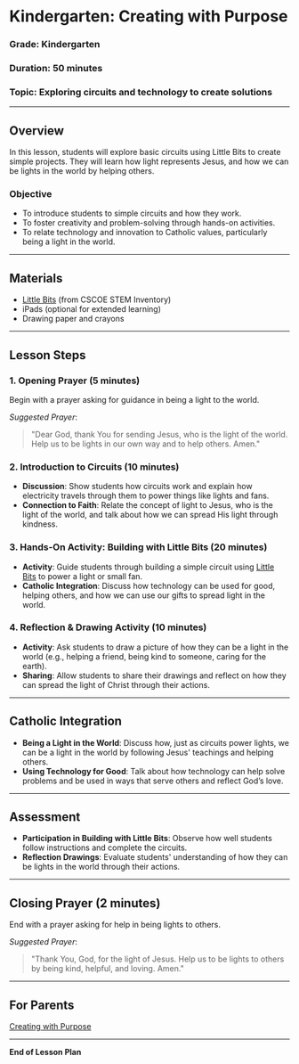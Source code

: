 # Kindergarten: Creating with Purpose

### **Grade**: Kindergarten  
### **Duration**: 50 minutes  
### **Topic**: Exploring circuits and technology to create solutions

---

## **Overview**
In this lesson, students will explore basic circuits using Little Bits to create simple projects. They will learn how light represents Jesus, and how we can be lights in the world by helping others.

### **Objective**
- To introduce students to simple circuits and how they work.
- To foster creativity and problem-solving through hands-on activities.
- To relate technology and innovation to Catholic values, particularly being a light in the world.

---

## **Materials**
- [Little Bits](https://cscoe.myturn.com/library/) (from CSCOE STEM Inventory)
- iPads (optional for extended learning)
- Drawing paper and crayons

---

## **Lesson Steps**

### **1. Opening Prayer (5 minutes)**  
Begin with a prayer asking for guidance in being a light to the world.

_Suggested Prayer_:
> "Dear God, thank You for sending Jesus, who is the light of the world. Help us to be lights in our own way and to help others. Amen."

### **2. Introduction to Circuits (10 minutes)**  
- **Discussion**: Show students how circuits work and explain how electricity travels through them to power things like lights and fans.
- **Connection to Faith**: Relate the concept of light to Jesus, who is the light of the world, and talk about how we can spread His light through kindness.

### **3. Hands-On Activity: Building with Little Bits (20 minutes)**  
- **Activity**: Guide students through building a simple circuit using [Little Bits](https://cscoe.myturn.com/library/) to power a light or small fan. 
- **Catholic Integration**: Discuss how technology can be used for good, helping others, and how we can use our gifts to spread light in the world.

### **4. Reflection & Drawing Activity (10 minutes)**  
- **Activity**: Ask students to draw a picture of how they can be a light in the world (e.g., helping a friend, being kind to someone, caring for the earth).
- **Sharing**: Allow students to share their drawings and reflect on how they can spread the light of Christ through their actions.

---

## **Catholic Integration**
- **Being a Light in the World**: Discuss how, just as circuits power lights, we can be a light in the world by following Jesus' teachings and helping others.
- **Using Technology for Good**: Talk about how technology can help solve problems and be used in ways that serve others and reflect God’s love.

---

## **Assessment**
- **Participation in Building with Little Bits**: Observe how well students follow instructions and complete the circuits.
- **Reflection Drawings**: Evaluate students' understanding of how they can be lights in the world through their actions.

---

## **Closing Prayer (2 minutes)**  
End with a prayer asking for help in being lights to others.

_Suggested Prayer_:
> "Thank You, God, for the light of Jesus. Help us to be lights to others by being kind, helpful, and loving. Amen."

---

## **For Parents**  
[Creating with Purpose](./Parent_Resources/Kindergarten_Creating_with_Purpose.md)

---

**End of Lesson Plan**
